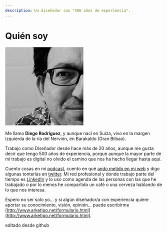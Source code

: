 ```yaml
---
description: Un diseñador con "500 años de experiencia".
---
```


# Quién soy

![](.gitbook/assets/diego%20%281%29.png)

Me llamo **Diego Rodríguez**, y aunque nací en Suiza, vivo en la margen izquierda de la ría del Nervión, en Barakaldo \(Gran Bilbao\).‌

Trabajo como Diseñador desde hace más de 20 años, aunque me gusta decir que tengo 500 años de experiencia, porque aunque la mayor parte de mi trabajo es digital no olvido el camino que nos ha hecho llegar hasta aquí.

Cuento cosas en mi [podcast](https://anchor.fm/designeskola), cuento en qué [ando metido en mi web](http://arketipo.net/) y digo algunas tonterías en [twitter](https://twitter.com/arketipo/). Mi red profesional y donde trabajo parte del tiempo es [LinkedIn](https://www.linkedin.com/in/arketipo/) y lo uso como agenda de las personas con las que he trabajado o por lo menos he compartido un café o una cerveza hablando de lo que nos interesa.

Espero no ser solo yo… y si algún diseñador/a con experiencia quiere aportar su conocimiento, visión, opinión… puede escribirme [http://www.arketipo.net/formulario.html](http://www.arketipo.net/formulario.html).

editado desde github
